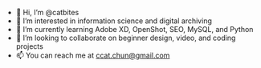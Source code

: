 - 👋 Hi, I’m @catbites
- 👀 I’m interested in information science and digital archiving
- 🌱 I’m currently learning Adobe XD, OpenShot, SEO, MySQL, and Python
- 💞️ I’m looking to collaborate on beginner design, video, and coding projects
- 📫 You can reach me at ccat.chun@gmail.com

<!---
catbites/catbites is a ✨ special ✨ repository because its `README.md` (this file) appears on your GitHub profile.
You can click the Preview link to take a look at your changes.
--->
